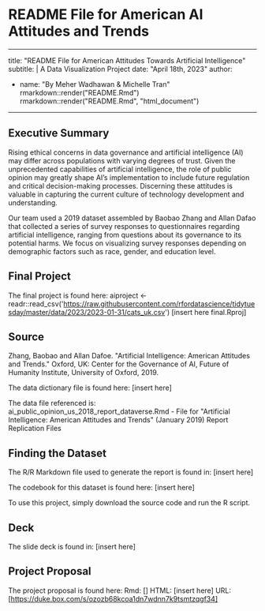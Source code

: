 # README File for American AI Attitudes and Trends
---
title: "README File for American Attitudes Towards Artificial Intelligence"
subtitle: |
  A Data Visualization Project
date: "April 18th, 2023"
author:
  - name: "By Meher Wadhawan & Michelle Tran"
rmarkdown::render("README.Rmd")
rmarkdown::render("README.Rmd", "html_document")
---

## Executive Summary

Rising ethical concerns in data governance and artificial intelligence (AI) may differ across populations with varying degrees of trust. Given the unprecedented capabilities of artificial intelligence, the role of public opinion may greatly shape AI’s implementation to include future regulation and critical decision-making processes. Discerning these attitudes is valuable in capturing the current culture of technology development and understanding. 

Our team used a 2019 dataset assembled by Baobao Zhang and Allan Dafao that collected a series of survey responses to questionnaires regarding artificial intelligence, ranging from questions about its governance to its potential harms. We focus on visualizing survey responses depending on demographic factors such as race, gender, and education level. 


## Final Project

The final project is found here:
aiproject <- readr::read_csv('https://raw.githubusercontent.com/rfordatascience/tidytuesday/master/data/2023/2023-01-31/cats_uk.csv')
[insert here final.Rproj]


## Source

Zhang, Baobao and Allan Dafoe. "Artificial Intelligence: American Attitudes and Trends." Oxford, UK: Center for the Governance of AI, Future of Humanity Institute, University of Oxford, 2019.

The data dictionary file is found here:
[insert here]

The data file referenced is:
ai_public_opinion_us_2018_report_dataverse.Rmd - File for "Artificial Intelligence: American Attitudes and Trends" (January 2019) Report Replication Files


## Finding the Dataset

The R/R Markdown file used to generate the report is found in:
[insert here]

The codebook for this dataset is found here:
[insert here]

To use this project, simply download the source code and run the R script.


## Deck

The slide deck is found in:
[insert here]


## Project Proposal

The project proposal is found here:
Rmd: []
HTML: [insert here]
URL: [https://duke.box.com/s/ozozb68kcoa1dn7wdnn7k9tsmtzqgf34]
